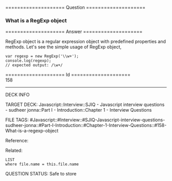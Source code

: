 ==================== Question ====================  

### What is a RegExp object  

==================== Answer ====================  

RegExp object is a regular expression object with predefined properties and methods. Let's see the simple usage of RegExp object,

<!-- codeblock-start -->
<pre><code class="hljs language-javascript"><span class="hljs-keyword">var</span> regexp = <span class="hljs-keyword">new</span> <span class="hljs-title class_">RegExp</span>(<span class="hljs-string">'\\w+'</span>);
<span class="hljs-variable language_">console</span>.<span class="hljs-title function_">log</span>(regexp);
<span class="hljs-comment">// expected output: /\w+/</span>
</code></pre>
<!-- codeblock-end -->

==================== Id ====================  
158

---

DECK INFO

TARGET DECK: Javascript::Interview::SJIQ - Javascript interview questions - sudheer jonna::Part I - Introduction::Chapter 1 - Interview Questions

FILE TAGS: #Javascript::#Interview::#SJIQ-Javascript-interview-questions-sudheer-jonna::#Part-I-Introduction::#Chapter-1-Interview-Questions::#158-What-is-a-regexp-object

Reference:

Related:

```dataview
LIST
where file.name = this.file.name
```

QUESTION STATUS: Safe to store
